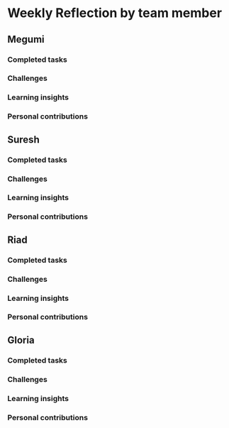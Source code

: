 # Weekly Reflection by team member

## Megumi

### Completed tasks
 
### Challenges

### Learning insights

### Personal contributions

## Suresh

### Completed tasks

### Challenges

### Learning insights

### Personal contributions

## Riad

### Completed tasks

### Challenges

### Learning insights

### Personal contributions

## Gloria

### Completed tasks

### Challenges

### Learning insights

### Personal contributions
